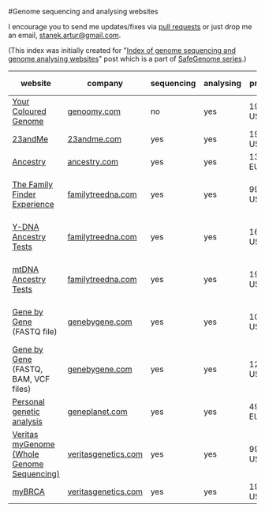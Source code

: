 #Genome sequencing and analysing websites

I encourage you to send me updates/fixes via [pull requests](https://help.github.com/articles/using-pull-requests/) or just drop me an email, [stanek.artur@gmail.com](mailto:stanek.artur@gmail.com).

(This index was initially created for "[Index of genome sequencing and genome analysing websites](http://scalaakka.blogspot.com/2016/05/index-of-genome-sequencing-and-genome.html)" post which is a part of [SafeGenome series](http://scalaakka.blogspot.com/search/label/SafeGenome).)

| website | company | sequencing | analysing | price | additional info |
| --- | --- | --- | --- | --- | --- |
| [Your Coloured Genome](https://genoomy.com/navbar/howitworks/) | [genoomy.com](http://www.genoomy.com) | no | yes | 19 USD | |
| [23andMe](https://www.23andme.com/) | [23andme.com](http://www.23andme.com) | yes | yes | 199 USD | |
| [Ancestry](http://dna.ancestry.com/) | [ancestry.com](http://www.ancestry.com) | yes | yes | 135 EUR | |
| [The  Family Finder Experience](https://www.familytreedna.com/family-finder-compare.aspx) | [familytreedna.com](http://www.familytreedna.com) | yes | yes | 99 USD | more of their products [here](https://www.familytreedna.com/products.aspx?ty=1335&utm_source=learningcenter&utm_medium=banner&utm_term=ff-mtfull&utm_campaign=mtfull#/SelectAProduct) |
| [Y-DNA Ancestry Tests](https://www.familytreedna.com/y-dna-compare.aspx) | [familytreedna.com](http://www.familytreedna.com) | yes | yes | 169 USD | more of their products [here](https://www.familytreedna.com/products.aspx?ty=1335&utm_source=learningcenter&utm_medium=banner&utm_term=ff-mtfull&utm_campaign=mtfull#/SelectAProduct) |
| [mtDNA Ancestry Tests](https://www.familytreedna.com/mt-dna-compare.aspx) | [familytreedna.com](http://www.familytreedna.com) | yes | yes | 199 USD | more of their products [here](https://www.familytreedna.com/products.aspx?ty=1335&utm_source=learningcenter&utm_medium=banner&utm_term=ff-mtfull&utm_campaign=mtfull#/SelectAProduct) |
| [Gene by Gene](https://www.genebygene.com) (FASTQ file) | [genebygene.com](http://www.genebygene.com) | yes | yes | 1095 USD | more of their products [here](https://www.genebygene.com/pages/research?goto=exome-sequencing) |
| [Gene by Gene](https://www.genebygene.com) (FASTQ, BAM, VCF files) | [genebygene.com](http://www.genebygene.com) | yes | yes | 1295 USD | more of their products [here](https://www.genebygene.com/pages/research?goto=exome-sequencing) |
| [Personal genetic analysis](http://www.geneplanet.com/personal-genetic-analysis.html) | [geneplanet.com](http://www.geneplanet.com) | yes | yes | 499 EUR | |
| [Veritas myGenome (Whole Genome Sequencing)](https://www.veritasgenetics.com/mygenome#sec-2) | [veritasgenetics.com](http://www.veritasgenetics.com) | yes | yes | 999 USD | |
| [myBRCA](https://www.veritasgenetics.com/mybrca#sec-1) | [veritasgenetics.com](http://www.veritasgenetics.com) | yes | yes | 199 USD | |

